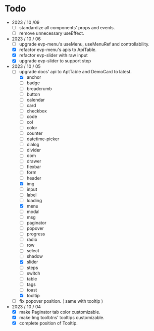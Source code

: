 # Todo

- 2023 / 10 /09
  - [ ] standardize all components' props and events.
  - [ ] remove unnecessary useEffect.

- 2023 / 10 / 06
  - [ ] upgrade evp-menu's useMenu, useMenuRef and controllability.
  - [x] refactor evp-menu's apis to ApiTable.
  - [x] refactor evp-slider with raw input
  - [x] upgrade evp-slider to support step

- 2023 / 10 / 05
  - [ ] upgrade docs' api to AptTable and DemoCard to latest.
    - [x] anchor
    - [ ] badge
    - [ ] breadcrumb
    - [ ] button
    - [ ] calendar
    - [ ] card
    - [ ] checkbox
    - [ ] code
    - [ ] col
    - [ ] color
    - [ ] counter
    - [ ] datetime-picker
    - [ ] dialog
    - [ ] divider
    - [ ] dom
    - [ ] drawer
    - [ ] flexbar
    - [ ] form
    - [ ] header
    - [x] img
    - [ ] input
    - [ ] label
    - [ ] loading
    - [x] menu
    - [ ] modal
    - [ ] msg
    - [ ] paginator
    - [ ] popover
    - [ ] progress
    - [ ] radio
    - [ ] row
    - [ ] select
    - [ ] shadow
    - [x] slider
    - [ ] steps
    - [ ] switch
    - [ ] table
    - [ ] tags
    - [ ] toast
    - [x] tooltip
  - [ ] fix popover position. ( same with tooltip )

- 2023 / 10 / 04
  - [x] make Paginator tab color customizable.
  - [x] make Img toolbtns' tooltips customizable.
  - [x] complete position of Tooltip.

